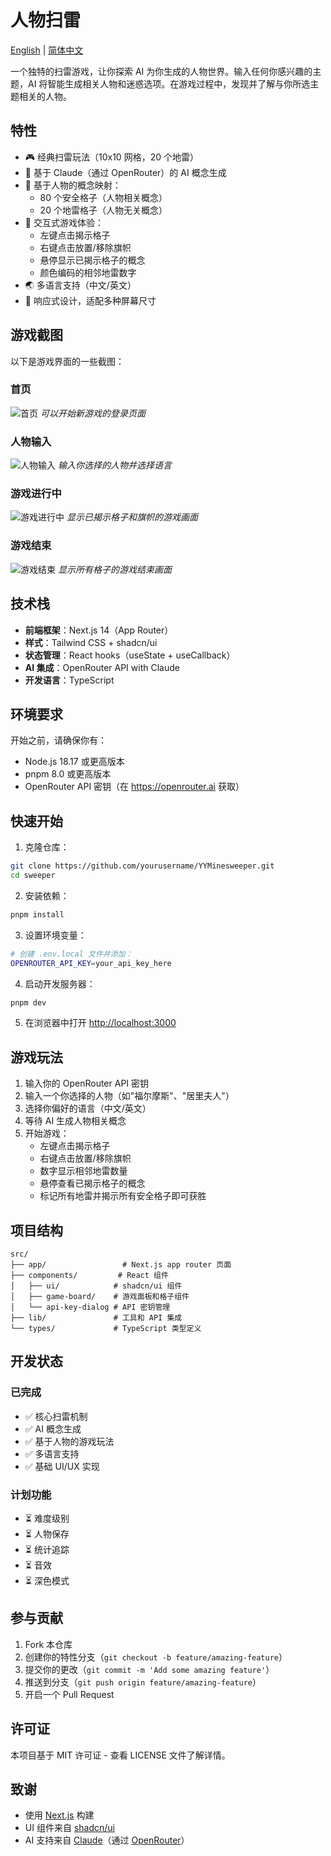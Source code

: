 # 人物扫雷

[English](./README.md) | [简体中文](./README.zh-CN.md)

一个独特的扫雷游戏，让你探索 AI 为你生成的人物世界。输入任何你感兴趣的主题，AI 将智能生成相关人物和迷惑选项。在游戏过程中，发现并了解与你所选主题相关的人物。

## 特性

- 🎮 经典扫雷玩法（10x10 网格，20 个地雷）
- 🤖 基于 Claude（通过 OpenRouter）的 AI 概念生成
- 👤 基于人物的概念映射：
  - 80 个安全格子（人物相关概念）
  - 20 个地雷格子（人物无关概念）
- 🎯 交互式游戏体验：
  - 左键点击揭示格子
  - 右键点击放置/移除旗帜
  - 悬停显示已揭示格子的概念
  - 颜色编码的相邻地雷数字
- 🌏 多语言支持（中文/英文）
- 📱 响应式设计，适配多种屏幕尺寸

## 游戏截图

以下是游戏界面的一些截图：

### 首页
![首页](./assets/screenshots/home.png)
*可以开始新游戏的登录页面*

### 人物输入
![人物输入](./assets/screenshots/character-input.png)
*输入你选择的人物并选择语言*

### 游戏进行中
![游戏进行中](./assets/screenshots/gameplay.png)
*显示已揭示格子和旗帜的游戏画面*

### 游戏结束
![游戏结束](./assets/screenshots/game-over.png)
*显示所有格子的游戏结束画面*

## 技术栈

- **前端框架**：Next.js 14（App Router）
- **样式**：Tailwind CSS + shadcn/ui
- **状态管理**：React hooks（useState + useCallback）
- **AI 集成**：OpenRouter API with Claude
- **开发语言**：TypeScript

## 环境要求

开始之前，请确保你有：
- Node.js 18.17 或更高版本
- pnpm 8.0 或更高版本
- OpenRouter API 密钥（在 https://openrouter.ai 获取）

## 快速开始

1. 克隆仓库：
```bash
git clone https://github.com/yourusername/YYMinesweeper.git
cd sweeper
```

2. 安装依赖：
```bash
pnpm install
```

3. 设置环境变量：
```bash
# 创建 .env.local 文件并添加：
OPENROUTER_API_KEY=your_api_key_here
```

4. 启动开发服务器：
```bash
pnpm dev
```

5. 在浏览器中打开 [http://localhost:3000](http://localhost:3000)

## 游戏玩法

1. 输入你的 OpenRouter API 密钥
2. 输入一个你选择的人物（如"福尔摩斯"、"居里夫人"）
3. 选择你偏好的语言（中文/英文）
4. 等待 AI 生成人物相关概念
5. 开始游戏：
   - 左键点击揭示格子
   - 右键点击放置/移除旗帜
   - 数字显示相邻地雷数量
   - 悬停查看已揭示格子的概念
   - 标记所有地雷并揭示所有安全格子即可获胜

## 项目结构

```
src/
├── app/                 # Next.js app router 页面
├── components/         # React 组件
│   ├── ui/            # shadcn/ui 组件
│   ├── game-board/    # 游戏面板和格子组件
│   └── api-key-dialog # API 密钥管理
├── lib/               # 工具和 API 集成
└── types/             # TypeScript 类型定义
```

## 开发状态

### 已完成
- ✅ 核心扫雷机制
- ✅ AI 概念生成
- ✅ 基于人物的游戏玩法
- ✅ 多语言支持
- ✅ 基础 UI/UX 实现

### 计划功能
- ⏳ 难度级别
- ⏳ 人物保存
- ⏳ 统计追踪
- ⏳ 音效
- ⏳ 深色模式

## 参与贡献

1. Fork 本仓库
2. 创建你的特性分支（`git checkout -b feature/amazing-feature`）
3. 提交你的更改（`git commit -m 'Add some amazing feature'`）
4. 推送到分支（`git push origin feature/amazing-feature`）
5. 开启一个 Pull Request

## 许可证

本项目基于 MIT 许可证 - 查看 LICENSE 文件了解详情。

## 致谢

- 使用 [Next.js](https://nextjs.org) 构建
- UI 组件来自 [shadcn/ui](https://ui.shadcn.com)
- AI 支持来自 [Claude](https://anthropic.com/claude)（通过 [OpenRouter](https://openrouter.ai)） 